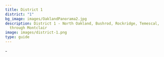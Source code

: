 ```yaml
---
title: District 1
district: "1"
bg_image: images/OaklandPanorama2.jpg
description: District 1 - North Oakland, Bushrod, Rockridge, Temescal, hills
  through Montclair
image: images/district-1.png
type: guide
---
```

\-